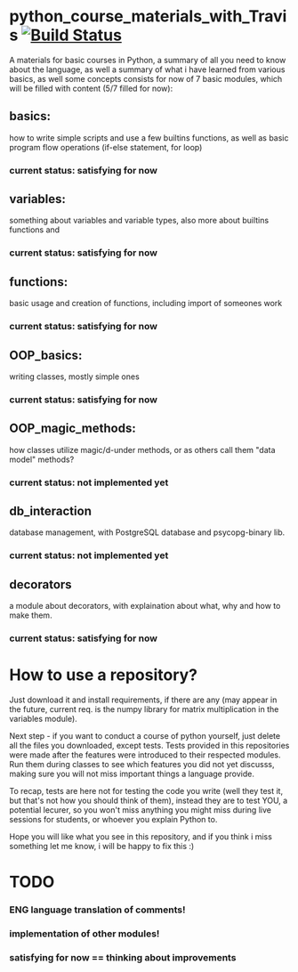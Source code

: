 # python_course_materials_with_Travis [![Build Status](https://travis-ci.org/Neuroszima/python_course_materials_with_Travis.png?branch=master)](https://travis-ci.org/Neuroszima/python_course_materials_with_Travis)

A materials for basic courses in Python, a summary of all you need to know about the language, as well a summary of what i have learned from various  basics, as well some concepts 
consists for now of 7 basic modules, which will be filled with content (5/7 filled for now):

## basics: 
  how to write simple scripts and use a few builtins functions, as well as basic program flow operations (if-else statement, for loop)
  ### current status: satisfying for now

## variables:
  something about variables and variable types, also more about builtins functions and 
  ### current status: satisfying for now
  
## functions:
  basic usage and creation of functions, including import of someones work
  ### current status: satisfying for now
  
## OOP_basics:
  writing classes, mostly simple ones
  ### current status: satisfying for now
  
## OOP_magic_methods:
  how classes utilize magic/d-under methods, or as others call them "data model" methods?
  ### current status: not implemented yet
  
## db_interaction
  database management, with PostgreSQL database and psycopg-binary lib.
  ### current status: not implemented yet
  
## decorators
  a module about decorators, with explaination about what, why and how to make them.
  ### current status: satisfying for now
  
# How to use a repository?

Just download it and install requirements, if there are any (may appear in the future, current req. is the numpy library for matrix multiplication in the variables module).

Next step - if you want to conduct a course of python yourself, just delete all the files you downloaded, except tests. Tests provided in this repositories were made after the features were introduced to their respected modules. Run them during classes to see which features you did not yet discusss, making sure you will not miss important things a language provide. 

To recap, tests are here not for testing the code you write (well they test it, but that's not how you should think of them), instead they are to test YOU, a potential lecurer, so you won't miss anything you might miss during live sessions for students, or whoever you explain Python to.

Hope you will like what you see in this repository, and if you think i miss something let me know, i will be happy to fix this :)

# TODO

### ENG language translation of comments!
### implementation of other modules!
### satisfying for now == thinking about improvements
